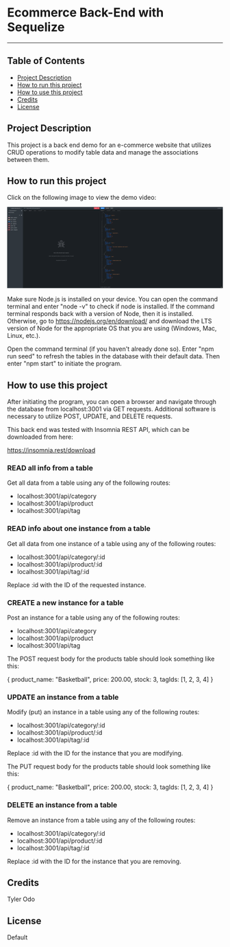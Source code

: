 
# Ecommerce Back-End with Sequelize

---

## Table of Contents

- [Project Description](#project-description)
- [How to run this project](#how-to-run-this-project)
- [How to use this project](#how-to-use-this-project)
- [Credits](#credits)
- [License](#license)

## Project Description

This project is a back end demo for an e-commerce website that utilizes CRUD operations to modify table data and manage the associations between them.

## How to run this project

Click on the following image to view the demo video:

[![e-commerce back end with sequelize - demo](<assets/images/e-commerce back end with sequelize - demo.png>)](https://drive.google.com/file/d/15xQnOb4QZYgEqDlCxLweGtm7qwEeb_js/view?usp=drive_link)

Make sure Node.js is installed on your device. You can open the command terminal and enter "node -v" to check if node is installed. If the command terminal responds back with a version of Node, then it is installed. Otherwise, go to https://nodejs.org/en/download/ and download the LTS version of Node for the appropriate OS that you are using (Windows, Mac, Linux, etc.).

Open the command terminal (if you haven't already done so). Enter "npm run seed" to refresh the tables in the database with their default data. Then enter "npm start" to initiate the program.

## How to use this project

After initiating the program, you can open a browser and navigate through the database from localhost:3001 via GET requests. Additional software is necessary to utilize POST, UPDATE, and DELETE requests.

This back end was tested with Insomnia REST API, which can be downloaded from here:

https://insomnia.rest/download

### READ all info from a table

Get all data from a table using any of the following routes:

- localhost:3001/api/category
- localhost:3001/api/product
- localhost:3001/api/tag

### READ info about one instance from a table

Get all data from one instance of a table using any of the following routes:

- localhost:3001/api/category/:id
- localhost:3001/api/product/:id
- localhost:3001/api/tag/:id

Replace :id with the ID of the requested instance.

### CREATE a new instance for a table

Post an instance for a table using any of the following routes:

- localhost:3001/api/category
- localhost:3001/api/product
- localhost:3001/api/tag

The POST request body for the products table should look something like this:

{
  product_name: "Basketball",
  price: 200.00,
  stock: 3,
  tagIds: [1, 2, 3, 4]
}

### UPDATE an instance from a table

Modify (put) an instance in a table using any of the following routes:

- localhost:3001/api/category/:id
- localhost:3001/api/product/:id
- localhost:3001/api/tag/:id

Replace :id with the ID for the instance that you are modifying.

The PUT request body for the products table should look something like this:

{
  product_name: "Basketball",
  price: 200.00,
  stock: 3,
  tagIds: [1, 2, 3, 4]
}

### DELETE an instance from a table

Remove an instance from a table using any of the following routes:

- localhost:3001/api/category/:id
- localhost:3001/api/product/:id
- localhost:3001/api/tag/:id

Replace :id with the ID for the instance that you are removing.

## Credits

Tyler Odo

## License

Default
